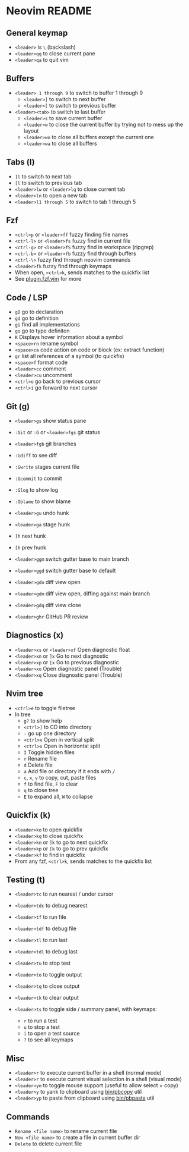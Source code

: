 # Neovim README

## General keymap
  * `<leader>` is `\` (backslash)
  * `<leader>qq` to close current pane
  * `<leader>qa` to quit vim

## Buffers
* `<leader> 1 through 9` to switch to buffer 1 through 9
  * `<leader>]` to switch to next buffer
  * `<leader>[` to switch to previous buffer
* `<leader><tab>` to switch to last buffer
  * `<leader>s` to save current buffer
  * `<leader>w` to close the current buffer by trying not to mess up the layout
  * `<leader>wo` to close all buffers except the current one
  * `<leader>wa` to close all buffers

## Tabs (l)
  * `]l` to switch to next tab
  * `[l` to switch to previous tab
  * `<leader>lw` or `<leader>lq` to close current tab
  * `<leader>ln` to open a new tab
* `<leader>l1 through 5` to switch to tab 1 through 5

## Fzf
  * `<ctrl>p` or `<leader>ff` fuzzy finding file names
  * `<ctrl-l>` or `<leader>fs` fuzzy find in current file
  * `<ctrl-g>` or `<leader>fS` fuzzy find in workspace (ripgrep)
  * `<ctrl-b>` or `<leader>fb` fuzzy find through buffers
  * `<ctrl-\>` fuzzy find through neovim commands
  * `<leader>fk` fuzzy find through keymaps
  * When open, `<ctrl>k`, sends matches to the quickfix list
  * See [plugin.fzf.vim](./home-manager/modules/neovim/plugins/fzf.vim) for more

## Code / LSP
  * `gD` go to declaration
  * `gd` go to definition
  * `gi` find all implementations
  * `go` go to type definiton
  * `K` Displays hover information about a symbol
  * `<space>rn` rename symbol
  * `<space>ca` code action on code or block (ex: extract function)
  * `gr` list all references of a symbol (to quickfix)
  * `<space>f` format code
  * `<leader>cc` comment
  * `<leader>cu` uncomment
  * `<ctrl>o` go back to previous cursor
  * `<ctrl>i` go forward to next cursor

## Git (g)
  * `<leader>gs` show status pane
  * `:Git` or `:G` or `<leader>fgs` git status
  * `<leader>fgb` git branches
  * `:Gdiff` to see diff
  * `:Gwrite` stages current file
  * `:Gcommit` to commit
  * `:Glog` to show log
  * `:Gblame` to show blame

  * `<leader>gu` undo hunk
  * `<leader>ga` stage hunk
  * `]h` next hunk
  * `[h` prev hunk
  * `<leader>ggm` switch gutter base to main branch
  * `<leader>ggd` switch gutter base to default

  * `<leader>gdo` diff view open
  * `<leader>gdm` diff view open, diffing against main branch
  * `<leader>gdq` diff view close

  * `<leader>ghr` GitHub PR review

## Diagnostics (x)
  * `<leader>xs` or `<leader>xf` Open diagnostic float
  * `<leader>xn` or `]x` Go to next diagnostic
  * `<leader>xp` or `[x` Go to previous diagnostic
  * `<leader>xo` Open diagnostic panel (Trouble)
  * `<leader>xq` Close diagnostic panel (Trouble)


## Nvim tree
  * `<ctrl>e` to toggle filetree
  * In tree
    * `g?` to show help
    * `<ctrl>]` to CD into directory
    * `-` go up one directory
    * `<ctrl>v` Open in vertical split
    * `<ctrl>x` Open in horizontal split
    * `I` Toggle hidden files
    * `r` Rename file
    * `d` Delete file
    * `a` Add file or directory if it ends with `/`
    * `c`, `x`, `v` to copy, cut, paste files
    * `f` to find file, `F` to clear
    * `q` to close tree
    * `E` to expand all, `W` to collapse

## Quickfix (k)
* `<leader>ko` to open quickfix
* `<leader>kq` to close quickfix
* `<leader>kn` or `]k` to go to next quickfix
* `<leader>kp` or `[k` to go to prev quickfix
* `<leader>kf` to find in quickfix
* From any fzf, `<ctrl>k`, sends matches to the quickfix list

## Testing (t)
  * `<leader>tc` to run nearest / under cursor
  * `<leader>tdc` to debug nearest
  * `<leader>tf` to run file
  * `<leader>tdf` to debug file
  * `<leader>tl` to run last
  * `<leader>tdl` to debug last
  * `<leader>tu` to stop test
  * `<leader>to` to toggle output
  * `<leader>tq` to close output
  * `<leader>tk` to clear output

  * `<leader>ts` to toggle side / summary panel, with keymaps:
    * `r` to run a test
    * `u` to stop a test
    * `i` to open a test source
    * `?` to see all keymaps

## Misc
  * `<leader>r` to execute current buffer in a shell (normal mode)
  * `<leader>r` to execute current visual selection in a shell (visual mode)
  * `<leader>ym` to toggle mouse support (useful to allow select + copy)
  * `<leader>y` to yank to clipboard using [bin/pbcopy](bin/pbcopy) util
  * `<leader>yp` to paste from clipboard using [bin/pbpaste](bin/pbpaste) util

## Commands
  * `Rename <file name>` to rename current file
  * `New <file name>` to create a file in current buffer dir
  * `Delete` to delete current file

